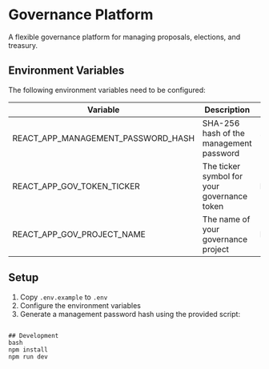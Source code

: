 # Governance Platform

A flexible governance platform for managing proposals, elections, and treasury.

## Environment Variables

The following environment variables need to be configured:

| Variable | Description | Example |
|----------|-------------|---------|
| REACT_APP_MANAGEMENT_PASSWORD_HASH | SHA-256 hash of the management password | 7b7031bc... |
| REACT_APP_GOV_TOKEN_TICKER | The ticker symbol for your governance token | NACHO |
| REACT_APP_GOV_PROJECT_NAME | The name of your governance project | Kat Gov |

## Setup

1. Copy `.env.example` to `.env`
2. Configure the environment variables
3. Generate a management password hash using the provided script:

```

## Development
bash
npm install
npm run dev